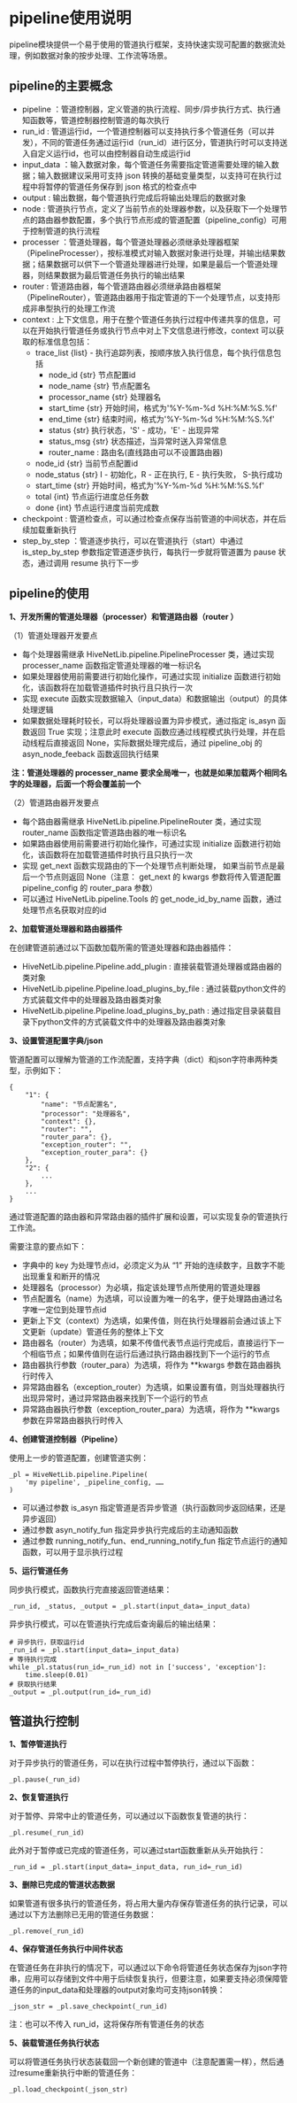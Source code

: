 # pipeline使用说明

pipeline模块提供一个易于使用的管道执行框架，支持快速实现可配置的数据流处理，例如数据对象的按步处理、工作流等场景。



## pipeline的主要概念

- pipeline ：管道控制器，定义管道的执行流程、同步/异步执行方式、执行通知函数等，管道控制器控制管道的每次执行
- run_id : 管道运行id，一个管道控制器可以支持执行多个管道任务（可以并发），不同的管道任务通过运行id（run_id）进行区分，管道执行时可以支持送入自定义运行id，也可以由控制器自动生成运行id
- input_data ：输入数据对象，每个管道任务需要指定管道需要处理的输入数据；输入数据建议采用可支持 json 转换的基础变量类型，以支持可在执行过程中将暂停的管道任务保存到 json 格式的检查点中
- output : 输出数据，每个管道执行完成后将输出处理后的数据对象
- node : 管道执行节点，定义了当前节点的处理器参数，以及获取下一个处理节点的路由器参数配置，多个执行节点形成的管道配置（pipeline_config）可用于控制管道的执行流程
- processer ：管道处理器，每个管道处理器必须继承处理器框架（PipelineProcesser），按标准模式对输入数据对象进行处理，并输出结果数据；结果数据可以供下一个管道处理器进行处理，如果是最后一个管道处理器，则结果数据为最后管道任务执行的输出结果
- router : 管道路由器，每个管道路由器必须继承路由器框架（PipelineRouter），管道路由器用于指定管道的下一个处理节点，以支持形成非串型执行的处理工作流
- context : 上下文信息，用于在整个管道任务执行过程中传递共享的信息，可以在开始执行管道任务或执行节点中对上下文信息进行修改，context 可以获取的标准信息包括：
  - trace_list {list} - 执行追踪列表，按顺序放入执行信息，每个执行信息包括
    - node_id {str} 节点配置id
    - node_name {str} 节点配置名
    - processor_name {str} 处理器名
    - start_time {str} 开始时间，格式为'%Y-%m-%d %H:%M:%S.%f'
    - end_time {str} 结束时间，格式为'%Y-%m-%d %H:%M:%S.%f'
    - status {str} 执行状态，'S' - 成功，'E' - 出现异常
    - status_msg {str} 状态描述，当异常时送入异常信息
    - router_name : 路由名(直线路由可以不设置路由器)
  - node_id {str} 当前节点配置id
  - node_status {str} I - 初始化，R - 正在执行, E - 执行失败， S-执行成功
  - start_time {str} 开始时间，格式为'%Y-%m-%d %H:%M:%S.%f'
  - total {int} 节点运行进度总任务数
  - done {int} 节点运行进度当前完成数
- checkpoint : 管道检查点，可以通过检查点保存当前管道的中间状态，并在后续加载重新执行
- step_by_step ：管道逐步执行，可以在管道执行（start）中通过 is_step_by_step 参数指定管道逐步执行，每执行一步就将管道置为 pause 状态，通过调用 resume 执行下一步



## pipeline的使用

**1、开发所需的管道处理器（processer）和管道路由器（router ）**

（1）管道处理器开发要点

- 每个处理器需继承 HiveNetLib.pipeline.PipelineProcesser 类，通过实现 processer_name 函数指定管道处理器的唯一标识名
- 如果处理器使用前需要进行初始化操作，可通过实现 initialize 函数进行初始化，该函数将在加载管道插件时执行且只执行一次
- 实现 execute 函数实现数据输入（input_data）和数据输出（output）的具体处理逻辑
- 如果数据处理耗时较长，可以将处理器设置为异步模式，通过指定 is_asyn 函数返回 True 实现；注意此时 execute 函数应通过线程模式执行处理，并在启动线程后直接返回 None，实际数据处理完成后，通过 pipeline_obj 的 asyn_node_feeback 函数返回执行结果

​     **注：管道处理器的 processer_name 要求全局唯一，也就是如果加载两个相同名字的处理器，后面一个将会覆盖前一个**

（2）管道路由器开发要点

- 每个路由器需继承 HiveNetLib.pipeline.PipelineRouter 类，通过实现 router_name 函数指定管道路由器的唯一标识名
- 如果路由器使用前需要进行初始化操作，可通过实现 initialize 函数进行初始化，该函数将在加载管道插件时执行且只执行一次
- 实现 get_next 函数实现路由的下一个处理节点判断处理， 如果当前节点是最后一个节点则返回 None（注意： get_next 的 kwargs 参数将传入管道配置 pipeline_config 的 router_para 参数）
- 可以通过 HiveNetLib.pipeline.Tools 的 get_node_id_by_name 函数，通过处理节点名获取对应的id

**2、加载管道处理器和路由器插件**

在创建管道前通过以下函数加载所需的管道处理器和路由器插件：

- HiveNetLib.pipeline.Pipeline.add_plugin :  直接装载管道处理器或路由器的类对象
- HiveNetLib.pipeline.Pipeline.load_plugins_by_file : 通过装载python文件的方式装载文件中的处理器及路由器类对象
- HiveNetLib.pipeline.Pipeline.load_plugins_by_path : 通过指定目录装载目录下python文件的方式装载文件中的处理器及路由器类对象

**3、设置管道配置字典/json**

管道配置可以理解为管道的工作流配置，支持字典（dict）和json字符串两种类型，示例如下：

```
{
    "1": {
        "name": "节点配置名",
        "processor": "处理器名",
        "context": {},
        "router": "",
        "router_para": {}, 
        "exception_router": "",
        "exception_router_para": {}
    },
    "2": {
        ...
    },
    ...
}
```

通过管道配置的路由器和异常路由器的插件扩展和设置，可以实现复杂的管道执行工作流。

需要注意的要点如下：

- 字典中的 key 为处理节点id，必须定义为从 “1” 开始的连续数字，且数字不能出现重复和断开的情况
- 处理器名（processor）为必填，指定该处理节点所使用的管道处理器
- 节点配置名（name）为选填，可以设置为唯一的名字，便于处理路由通过名字唯一定位到处理节点id
- 更新上下文（context）为选填，如果传值，则在执行处理器前会通过该上下文更新（update）管道任务的整体上下文
- 路由器名（router）为选填，如果不传值代表节点运行完成后，直接运行下一个相临节点；如果传值则在运行后通过执行路由器找到下一个运行的节点
- 路由器执行参数（router_para）为选填，将作为 **kwargs 参数在路由器执行时传入
- 异常路由器名（exception_router）为选填，如果设置有值，则当处理器执行出现异常时，通过异常路由器来找到下一个运行的节点
- 异常路由器执行参数（exception_router_para）为选填，将作为 **kwargs 参数在异常路由器执行时传入

**4、创建管道控制器（Pipeline）**

使用上一步的管道配置，创建管道实例：

```
_pl = HiveNetLib.pipeline.Pipeline(
	'my pipeline', _pipeline_config, ……
)
```

- 可以通过参数 is_asyn 指定管道是否异步管道（执行函数同步返回结果，还是异步返回）
- 通过参数 asyn_notify_fun 指定异步执行完成后的主动通知函数
- 通过参数 running_notify_fun、end_running_notify_fun 指定节点运行的通知函数，可以用于显示执行过程

**5、运行管道任务**

同步执行模式，函数执行完直接返回管道结果：

```
_run_id, _status, _output = _pl.start(input_data=_input_data)
```

异步执行模式，可以在管道执行完成后查询最后的输出结果：

```
# 异步执行，获取运行id
_run_id = _pl.start(input_data=_input_data)
# 等待执行完成
while _pl.status(run_id=_run_id) not in ['success', 'exception']:
    time.sleep(0.01)
# 获取执行结果
_output = _pl.output(run_id=_run_id)
```



## 管道执行控制

**1、暂停管道执行**

对于异步执行的管道任务，可以在执行过程中暂停执行，通过以下函数：

```
_pl.pause(_run_id)
```

**2、恢复管道执行**

对于暂停、异常中止的管道任务，可以通过以下函数恢复管道的执行：

```
_pl.resume(_run_id)
```

此外对于暂停或已完成的管道任务，可以通过start函数重新从头开始执行：

```
_run_id = _pl.start(input_data=_input_data, run_id=_run_id)
```

**3、删除已完成的管道状态数据**

如果管道有很多执行的管道任务，将占用大量内存保存管道任务的执行记录，可以通过以下方法删除已无用的管道任务数据：

```
_pl.remove(_run_id)
```

**4、保存管道任务执行中间件状态**

在管道任务在非执行的情况下，可以通过以下命令将管道任务状态保存为json字符串，应用可以存储到文件中用于后续恢复执行，但要注意，如果要支持必须保障管道任务的input_data和处理器的output对象均可支持json转换：

```
_json_str = _pl.save_checkpoint(_run_id)
```

注：也可以不传入 run_id，这将保存所有管道任务的状态

**5、装载管道任务执行状态**

可以将管道任务执行状态装载回一个新创建的管道中（注意配置需一样），然后通过resume重新执行中断的管道任务：

```
_pl.load_checkpoint(_json_str)
```

